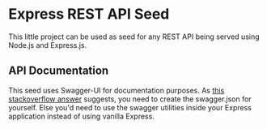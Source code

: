 # Express REST API Seed

This little project can be used as seed for any REST API
being served using Node.js and Express.js.

## API Documentation

This seed uses Swagger-UI for documentation purposes. As
[this stackoverflow answer](http://stackoverflow.com/questions/31300756/can-swagger-autogenerate-its-yaml-based-on-existing-express-routes)
suggests, you need to create the swagger.json for yourself.
Else you'd need to use the swagger utilities inside your Express
application instead of using vanilla Express.